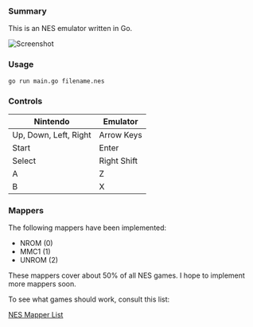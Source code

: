 ### Summary

This is an NES emulator written in Go.

![Screenshot](http://i.imgur.com/hReiXW9.png)

### Usage

    go run main.go filename.nes

### Controls

| Nintendo              | Emulator    |
| --------------------- | ----------- |
| Up, Down, Left, Right | Arrow Keys  |
| Start                 | Enter       |
| Select                | Right Shift |
| A                     | Z           |
| B                     | X           |

### Mappers

The following mappers have been implemented:

* NROM (0)
* MMC1 (1)
* UNROM (2)

These mappers cover about 50% of all NES games. I hope to implement more
mappers soon.

To see what games should work, consult this list:

[NES Mapper List](http://tuxnes.sourceforge.net/nesmapper.txt)
